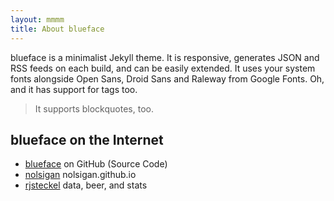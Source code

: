```yaml
---
layout: mmmm
title: About blueface
---
```


blueface is a minimalist Jekyll theme. It is responsive, generates JSON and RSS feeds on each build, and can be easily extended. It uses your system fonts alongside Open Sans, Droid Sans and Raleway from Google Fonts. Oh, and it has support for tags too.

> It supports blockquotes, too.

## blueface on the Internet

* [blueface][github] on GitHub (Source Code)
* [nolsigan][nolsigan] nolsigan.github.io
* [rjsteckel][rjsteckel] data, beer, and stats

[github]: https://github.com/tnguyen/blueface/
[nolsigan]: http://nolsigan.github.io
[rjsteckel]: http://rjsteckel.github.io